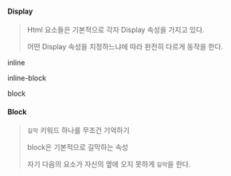#### Display

> Html 요소들은 기본적으로 각자 Display 속성을 가지고 있다.
>
> 어떤 Display 속성을 지정하느냐에 따라 완전히 다르게 동작을 한다.

inline

inline-block

block



#### Block

> `길막`  키워드 하나를 무조건 기억하기
>
> block은 기본적으로 길막하는 속성
>
> 자기 다음의 요소가 자신의 옆에 오지 못하게 `길막`을 한다.



